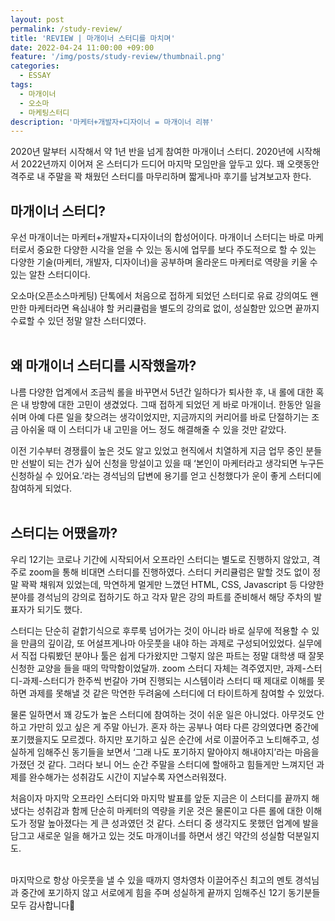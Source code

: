```yaml
---
layout: post
permalink: /study-review/
title: 'REVIEW | 마개이너 스터디를 마치며'
date: 2022-04-24 11:00:00 +09:00
feature: '/img/posts/study-review/thumbnail.png'
categories:
  - ESSAY
tags:
  - 마개이너
  - 오소마
  - 마케팅스터디
description: '마케터+개발자+디자이너 = 마개이너 리뷰'
---
```


2020년 말부터 시작해서 약 1년 반을 넘게 참여한 마개이너 스터디. 2020년에 시작해서 2022년까지 이어져 온 스터디가 드디어 마지막 모임만을 앞두고 있다. 꽤 오랫동안 격주로 내 주말을 꽉 채웠던 스터디를 마무리하며 짧게나마 후기를 남겨보고자 한다.



## 마개이너 스터디?

우선 마개이너는 마케터+개발자+디자이너의 합성어이다. 마개이너 스터디는 바로 마케터로서 중요한 다양한 시각을 얻을 수 있는 동시에 업무를 보다 주도적으로 할 수 있는 다양한 기술(마케터, 개발자, 디자이너)을 공부하며 올라운드 마케터로 역량을 키울 수 있는 알찬 스터디이다.

오소마(오픈소스마케팅) 단톡에서 처음으로 접하게 되었던 스터디로 유료 강의여도 왠만한 마케터라면 욕심내야 할 커리큘럼을 별도의 강의료 없이, 성실함만 있으면 끝까지 수료할 수 있던 정말 알찬 스터디였다.<br><br>



## 왜 마개이너 스터디를 시작했을까?

나름 다양한 업계에서 조금씩 롤을 바꾸면서 5년간 일하다가 퇴사한 후, 내 롤에 대한 혹은 내 방향에 대한 고민이 생겼었다. 그때 접하게 되었던 게 바로 마개이너. 한동안 일을 쉬며 아예 다른 일을 찾으려는 생각이었지만, 지금까지의 커리어를 바로 단절하기는 조금 아쉬울 때 이 스터디가 내 고민을 어느 정도 해결해줄 수 있을 것만 같았다.

이전 기수부터 경쟁률이 높은 것도 알고 있었고 현직에서 치열하게 지금 업무 중인 분들만 선발이 되는 건가 싶어 신청을 망설이고 있을 때 ‘본인이 마케터라고 생각되면 누구든 신청하실 수 있어요.’라는 경석님의 답변에 용기를 얻고 신청했다가 운이 좋게 스터디에 참여하게 되었다. <br><br>



## 스터디는 어땠을까?

우리 12기는 코로나 기간에 시작되어서 오프라인 스터디는 별도로 진행하지 않았고, 격주로 zoom을 통해 비대면 스터디를 진행하였다. 스터디 커리큘럼은 말할 것도 없이 정말 꽉꽉 채워져 있었는데, 막연하게 멀게만 느꼈던 HTML, CSS, Javascript 등 다양한 분야를 경석님의 강의로 접하기도 하고 각자 맡은 강의 파트를 준비해서 해당 주차의 발표자가 되기도 했다.

스터디는 단순히 겉핡기식으로 후루룩 넘어가는 것이 아니라 바로 실무에 적용할 수 있을 만큼의 깊이감, 또 어설프게나마 아웃풋을 내야 하는 과제로 구성되어있었다. 실무에서 직접 다뤄봤던 분야나 툴은 쉽게 다가왔지만 그렇지 않은 파트는 정말 대학생 때 잘못 신청한 교양을 들을 때의 막막함이었달까. zoom 스터디 자체는 격주였지만, 과제-스터디-과제-스터디가 한주씩 번갈아 가며 진행되는 시스템이라 스터디 때 제대로 이해를 못하면 과제를 못해낼 것 같은 막연한 두려움에 스터디에 더 타이트하게 참여할 수 있었다.

물론 일하면서 꽤 강도가 높은 스터디에 참여하는 것이 쉬운 일은 아니었다. 아무것도 안 하고 가만히 있고 싶은 게 주말 아닌가. 혼자 하는 공부나 여타 다른 강의였다면 중간에 포기했을지도 모르겠다. 하지만 포기하고 싶은 순간에 서로 이끌어주고 노티해주고, 성실하게 임해주신 동기들을 보면서 ‘그래 나도 포기하지 말아야지 해내야지’라는 마음을 가졌던 것 같다. 그러다 보니 어느 순간 주말을 스터디에 할애하고 힘들게만 느껴지던 과제를 완수해가는 성취감도 시간이 지날수록 자연스러워졌다.

처음이자 마지막 오프라인 스터디와 마지막 발표를 앞둔 지금은 이 스터디를 끝까지 해냈다는 성취감과 함께 단순히 마케터의 역량을 키운 것은 물론이고 다른 롤에 대한 이해도가 정말 높아졌다는 게 큰 성과였던 것 같다. 스터디 중 생각지도 못했던 업계에 발을 담그고 새로운 일을 해가고 있는 것도 마개이너를 하면서 생긴 약간의 성실함 덕분일지도. <br><br>



마지막으로 항상 아웃풋을 낼 수 있을 때까지 영차영차 이끌어주신 최고의 멘토 경석님과 중간에 포기하지 않고 서로에게 힘을 주며 성실하게 끝까지 임해주신 12기 동기분들 모두 감사합니다🙏

<br>
